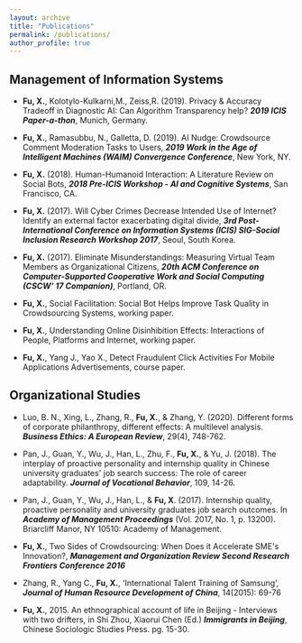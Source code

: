 ```yaml
---
layout: archive
title: "Publications"
permalink: /publications/
author_profile: true
---
```


Management of Information Systems
------
* **Fu, X.**, Kolotylo-Kulkarni,M., Zeiss,R. (2019). Privacy & Accuracy Tradeoff in Diagnostic AI: Can Algorithm Transparency help?
_**2019 ICIS Paper-a-thon**_, Munich, Germany.

* **Fu, X.**, Ramasubbu, N., Galletta, D. (2019). AI Nudge: Crowdsource Comment Moderation Tasks to Users,
_**2019 Work in the Age of Intelligent Machines (WAIM) Convergence Conference**_, New York, NY.

* **Fu, X.** (2018). Human-Humanoid Interaction: A Literature Review on Social Bots, _**2018 Pre-ICIS Workshop - AI and Cognitive Systems**_, San Francisco, CA.

* **Fu, X.** (2017). Will Cyber Crimes Decrease Intended Use of Internet? Identify an external factor exacerbating digital divide, _**3rd Post-International Conference on Information Systems (ICIS) SIG-Social Inclusion Research Workshop 2017**_, Seoul, South Korea.

* **Fu, X.** (2017). Eliminate Misunderstandings: Measuring Virtual Team Members as Organizational Citizens, _**20th ACM Conference on Computer-Supported Cooperative Work and Social Computing (CSCW’ 17 Companion)**_, Portland, OR.

* **Fu, X.**, Social Facilitation: Social Bot Helps Improve Task Quality in Crowdsourcing Systems, working paper.

* **Fu, X.**, Understanding Online Disinhibition Effects: Interactions of People, Platforms and Internet, working paper.

* **Fu, X.**, Yang J., Yao X., Detect Fraudulent Click Activities For Mobile Applications Advertisements, course paper.

Organizational Studies
------
* Luo, B. N., Xing, L., Zhang, R., **Fu, X.**, & Zhang, Y. (2020). Different forms of corporate philanthropy, different effects: A multilevel analysis. _**Business Ethics: A European Review**_, 29(4), 748-762.

* Pan, J., Guan, Y., Wu, J., Han, L., Zhu, F., **Fu, X.**, & Yu, J. (2018). The interplay of proactive personality and internship quality in Chinese university graduates' job search success: The role of career adaptability. _**Journal of Vocational Behavior**_, 109, 14-26.

* Pan, J., Guan, Y., Wu, J., Han, L., & **Fu, X**. (2017). Internship quality, proactive personality and university graduates job search outcomes. In _**Academy of Management Proceedings**_ (Vol. 2017, No. 1, p. 13200). Briarcliff Manor, NY 10510: Academy of Management.

* **Fu, X.**, Two Sides of Crowdsourcing: When Does it Accelerate SME's Innovation?, _**Management and Organization Review Second Research Frontiers Conference 2016**_

* Zhang, R., Yang C., **Fu, X.**, ‘International Talent Training of Samsung’, _**Journal of Human Resource Development of China**_, 14(2015): 69-76

* **Fu, X.**, 2015. An ethnographical account of life in Beijing - Interviews with two drifters, in Shi Zhou, Xiaorui Chen (Ed.) _**Immigrants in Beijing**_, Chinese Sociologic Studies Press. pg. 15-30. 
